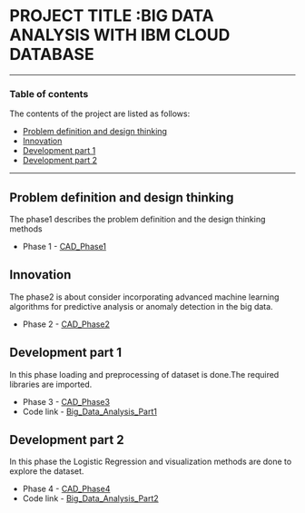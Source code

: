 # PROJECT TITLE :BIG DATA ANALYSIS WITH IBM CLOUD DATABASE

---

### Table of contents
The contents of the project are listed as follows:

- [Problem definition and design thinking](#problem-definition-and-design-thinking)
- [Innovation](#innovation)
- [Development part 1](#development-part-1)
- [Development part 2](#development-part-2)

---

## Problem definition and design thinking
The phase1 describes the problem definition and the design thinking methods
- Phase 1 - [CAD_Phase1](https://github.com/gokul580/Project/blob/main/CAD_Phase1.docx)


## Innovation
The phase2 is about consider incorporating advanced machine learning algorithms for predictive analysis or anomaly detection in the big data. 
- Phase 2 - [CAD_Phase2](https://github.com/gokul580/Project/blob/main/CAD_Phase2.pdf)


## Development part 1
In this phase loading and preprocessing of dataset is done.The required libraries are imported.
- Phase 3 - [CAD_Phase3](https://github.com/gokul580/Project/blob/main/CAD_Phase3.docx)
- Code link - [Big_Data_Analysis_Part1](https://github.com/gokul580/Project/blob/main/Big_Data_Analysis_Part1.ipynb)


## Development part 2
In this phase the Logistic Regression and visualization methods are done to explore the dataset.
- Phase 4 - [CAD_Phase4](https://github.com/gokul580/Project/blob/main/CAD_Phase4.docx)
- Code link - [Big_Data_Analysis_Part2](https://github.com/gokul580/Project/blob/main/Big_Data_Analysis_Part2.ipynb)
